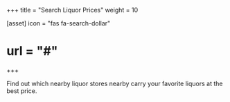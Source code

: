 +++
title = "Search Liquor Prices"
weight = 10

[asset]
  icon = "fas fa-search-dollar"
#  url = "#"
+++

Find out which nearby liquor stores nearby carry your favorite liquors at the best price.
